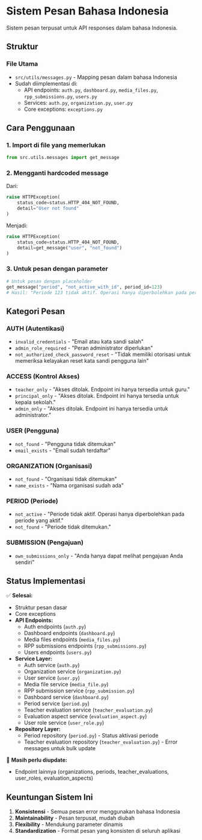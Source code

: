 # Sistem Pesan Bahasa Indonesia

Sistem pesan terpusat untuk API responses dalam bahasa Indonesia.

## Struktur

### File Utama
- `src/utils/messages.py` - Mapping pesan dalam bahasa Indonesia
- Sudah diimplementasi di:
  - API endpoints: `auth.py`, `dashboard.py`, `media_files.py`, `rpp_submissions.py`, `users.py`
  - Services: `auth.py`, `organization.py`, `user.py`
  - Core exceptions: `exceptions.py`

## Cara Penggunaan

### 1. Import di file yang memerlukan
```python
from src.utils.messages import get_message
```

### 2. Mengganti hardcoded message
Dari:
```python
raise HTTPException(
    status_code=status.HTTP_404_NOT_FOUND,
    detail="User not found"
)
```

Menjadi:
```python
raise HTTPException(
    status_code=status.HTTP_404_NOT_FOUND,
    detail=get_message("user", "not_found")
)
```

### 3. Untuk pesan dengan parameter
```python
# Untuk pesan dengan placeholder
get_message("period", "not_active_with_id", period_id=123)
# Hasil: "Periode 123 tidak aktif. Operasi hanya diperbolehkan pada periode yang aktif."
```

## Kategori Pesan

### AUTH (Autentikasi)
- `invalid_credentials` - "Email atau kata sandi salah"
- `admin_role_required` - "Peran administrator diperlukan"
- `not_authorized_check_password_reset` - "Tidak memiliki otorisasi untuk memeriksa kelayakan reset kata sandi pengguna lain"

### ACCESS (Kontrol Akses)
- `teacher_only` - "Akses ditolak. Endpoint ini hanya tersedia untuk guru."
- `principal_only` - "Akses ditolak. Endpoint ini hanya tersedia untuk kepala sekolah."
- `admin_only` - "Akses ditolak. Endpoint ini hanya tersedia untuk administrator."

### USER (Pengguna)
- `not_found` - "Pengguna tidak ditemukan"
- `email_exists` - "Email sudah terdaftar"

### ORGANIZATION (Organisasi)
- `not_found` - "Organisasi tidak ditemukan"
- `name_exists` - "Nama organisasi sudah ada"

### PERIOD (Periode)
- `not_active` - "Periode tidak aktif. Operasi hanya diperbolehkan pada periode yang aktif."
- `not_found` - "Periode tidak ditemukan."

### SUBMISSION (Pengajuan)
- `own_submissions_only` - "Anda hanya dapat melihat pengajuan Anda sendiri"

## Status Implementasi

✅ **Selesai:**
- Struktur pesan dasar
- Core exceptions
- **API Endpoints:**
  - Auth endpoints (`auth.py`)
  - Dashboard endpoints (`dashboard.py`)
  - Media files endpoints (`media_files.py`)
  - RPP submissions endpoints (`rpp_submissions.py`)
  - Users endpoints (`users.py`)
- **Service Layer:**
  - Auth service (`auth.py`)
  - Organization service (`organization.py`)
  - User service (`user.py`)
  - Media file service (`media_file.py`)
  - RPP submission service (`rpp_submission.py`)
  - Dashboard service (`dashboard.py`)
  - Period service (`period.py`)
  - Teacher evaluation service (`teacher_evaluation.py`)
  - Evaluation aspect service (`evaluation_aspect.py`)
  - User role service (`user_role.py`)
- **Repository Layer:**
  - Period repository (`period.py`) - Status aktivasi periode
  - Teacher evaluation repository (`teacher_evaluation.py`) - Error messages untuk bulk update

🔄 **Masih perlu diupdate:**
- Endpoint lainnya (organizations, periods, teacher_evaluations, user_roles, evaluation_aspects)

## Keuntungan Sistem Ini

1. **Konsistensi** - Semua pesan error menggunakan bahasa Indonesia
2. **Maintainability** - Pesan terpusat, mudah diubah
3. **Flexibility** - Mendukung parameter dinamis
4. **Standardization** - Format pesan yang konsisten di seluruh aplikasi